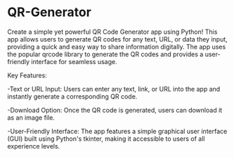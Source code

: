 # QR-Generator
Create a simple yet powerful QR Code Generator app using Python! This app allows users to generate QR codes for any text, URL, or data they input, providing a quick and easy way to share information digitally. The app uses the popular qrcode library to generate the QR codes and provides a user-friendly interface for seamless usage.

Key Features:

-Text or URL Input: Users can enter any text, link, or URL into the app and instantly generate a corresponding QR code.

-Download Option: Once the QR code is generated, users can download it as an image file.

-User-Friendly Interface: The app features a simple graphical user interface (GUI) built using Python's tkinter, making it accessible to users of all experience levels.
